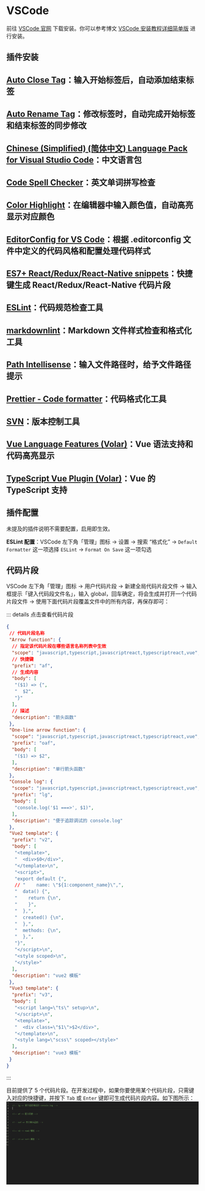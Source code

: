 # VSCode

前往 [VSCode 官网](https://code.visualstudio.com/) 下载安装。你可以参考博文 [VSCode 安装教程详细简单版](https://blog.csdn.net/weixin_43928112/article/details/125813377) 进行安装。

## 插件安装

<PluginIconCom url="https://formulahendry.gallerycdn.vsassets.io/extensions/formulahendry/auto-close-tag/0.5.14/1644313109985/Microsoft.VisualStudio.Services.Icons.Default" /> [Auto Close Tag](https://marketplace.visualstudio.com/items?itemName=formulahendry.auto-close-tag)：输入开始标签后，自动添加结束标签
---

<PluginIconCom url="https://formulahendry.gallerycdn.vsassets.io/extensions/formulahendry/auto-rename-tag/0.1.10/1644319230173/Microsoft.VisualStudio.Services.Icons.Default" /> [Auto Rename Tag](https://marketplace.visualstudio.com/items?itemName=formulahendry.auto-rename-tag)：修改标签时，自动完成开始标签和结束标签的同步修改
---

<PluginIconCom url="https://ms-ceintl.gallerycdn.vsassets.io/extensions/ms-ceintl/vscode-language-pack-zh-hans/1.78.2023041909/1681896361735/Microsoft.VisualStudio.Services.Icons.Default" /> [Chinese (Simplified) (简体中文) Language Pack for Visual Studio Code](https://marketplace.visualstudio.com/items?itemName=MS-CEINTL.vscode-language-pack-zh-hans)：中文语言包
---

<PluginIconCom url="https://streetsidesoftware.gallerycdn.vsassets.io/extensions/streetsidesoftware/code-spell-checker/2.20.4/1680519931370/Microsoft.VisualStudio.Services.Icons.Default" /> [Code Spell Checker](https://marketplace.visualstudio.com/items?itemName=streetsidesoftware.code-spell-checker)：英文单词拼写检查
---

<PluginIconCom url="https://naumovs.gallerycdn.vsassets.io/extensions/naumovs/color-highlight/2.5.0/1631530639439/Microsoft.VisualStudio.Services.Icons.Default" /> [Color Highlight](https://marketplace.visualstudio.com/items?itemName=naumovs.color-highlight)<Badge type="tip" text="非必须" vertical="middle" />：在编辑器中输入颜色值，自动高亮显示对应颜色
---

<PluginIconCom url="https://editorconfig.gallerycdn.vsassets.io/extensions/editorconfig/editorconfig/0.16.4/1607315835386/Microsoft.VisualStudio.Services.Icons.Default" /> [EditorConfig for VS Code](https://marketplace.visualstudio.com/items?itemName=EditorConfig.EditorConfig)：根据 .editorconfig 文件中定义的代码风格和配置处理代码样式
---

<PluginIconCom url="https://dsznajder.gallerycdn.vsassets.io/extensions/dsznajder/es7-react-js-snippets/4.4.3/1645189962576/Microsoft.VisualStudio.Services.Icons.Default" /> [ES7+ React/Redux/React-Native snippets](https://marketplace.visualstudio.com/items?itemName=dsznajder.es7-react-js-snippets)：快捷键生成 React/Redux/React-Native 代码片段
---

<PluginIconCom url="https://dbaeumer.gallerycdn.vsassets.io/extensions/dbaeumer/vscode-eslint/2.4.0/1675676105903/Microsoft.VisualStudio.Services.Icons.Default" /> [ESLint](https://marketplace.visualstudio.com/items?itemName=dbaeumer.vscode-eslint)：代码规范检查工具
---

<PluginIconCom url="https://davidanson.gallerycdn.vsassets.io/extensions/davidanson/vscode-markdownlint/0.49.0/1673500187272/Microsoft.VisualStudio.Services.Icons.Default" /> [markdownlint](https://marketplace.visualstudio.com/items?itemName=DavidAnson.vscode-markdownlint)：Markdown 文件样式检查和格式化工具
---

<PluginIconCom url="https://christian-kohler.gallerycdn.vsassets.io/extensions/christian-kohler/path-intellisense/2.8.4/1671488165155/Microsoft.VisualStudio.Services.Icons.Default" /> [Path Intellisense](https://marketplace.visualstudio.com/items?itemName=christian-kohler.path-intellisense)：输入文件路径时，给予文件路径提示
---

<PluginIconCom url="https://esbenp.gallerycdn.vsassets.io/extensions/esbenp/prettier-vscode/9.12.0/1682068702568/Microsoft.VisualStudio.Services.Icons.Default" /> [Prettier - Code formatter](https://marketplace.visualstudio.com/items?itemName=esbenp.prettier-vscode)：代码格式化工具
---

<PluginIconCom url="https://johnstoncode.gallerycdn.vsassets.io/extensions/johnstoncode/svn-scm/2.15.7/1671796596069/Microsoft.VisualStudio.Services.Icons.Default" /> [SVN](https://marketplace.visualstudio.com/items?itemName=johnstoncode.svn-scm)：版本控制工具
---

<PluginIconCom url="https://vue.gallerycdn.vsassets.io/extensions/vue/volar/1.4.2/1682073503198/Microsoft.VisualStudio.Services.Icons.Default" /> [Vue Language Features (Volar)](https://marketplace.visualstudio.com/items?itemName=Vue.volar)：Vue 语法支持和代码高亮显示
---

<PluginIconCom url="https://vue.gallerycdn.vsassets.io/extensions/vue/vscode-typescript-vue-plugin/1.4.2/1682073519031/Microsoft.VisualStudio.Services.Icons.Default" /> [TypeScript Vue Plugin (Volar)](https://marketplace.visualstudio.com/items?itemName=Vue.vscode-typescript-vue-plugin)：Vue 的 TypeScript 支持
---

## 插件配置

未提及的插件说明不需要配置，启用即生效。

**ESLint 配置**：VSCode 左下角「管理」图标 -> 设置 -> 搜索 “格式化” -> `Default Formatter` 这一项选择 `ESLint` -> `Format On Save` 这一项勾选

## 代码片段

VSCode 左下角「管理」图标 -> 用户代码片段 -> 新建全局代码片段文件 -> 输入框提示「键入代码段文件名」，输入 global，回车确定，将会生成并打开一个代码片段文件 -> 使用下面代码片段覆盖文件中的所有内容，再保存即可：

::: details 点击查看代码片段

```json
{
 // 代码片段名称
 "Arrow function": {
  // 指定该代码片段在哪些语言名称列表中生效
  "scope": "javascript,typescript,javascriptreact,typescriptreact,vue",
  // 快捷键
  "prefix": "af",
  // 生成内容
  "body": [
   "($1) => {",
   "  $2",
   "}"
  ],
  // 描述
  "description": "箭头函数"
 },
 "One-line arrow function": {
  "scope": "javascript,typescript,javascriptreact,typescriptreact,vue",
  "prefix": "oaf",
  "body": [
   "($1) => $2",
  ],
  "description": "单行箭头函数"
 },
 "Console log": {
  "scope": "javascript,typescript,javascriptreact,typescriptreact,vue",
  "prefix": "lg",
  "body": [
   "console.log('$1 ===>', $1)",
  ],
  "description": "便于追踪调试的 console.log"
 },
 "Vue2 template": {
  "prefix": "v2",
  "body": [
   "<template>",
   "  <div>$0</div>",
   "</template>\n",
   "<script>",
   "export default {",
   // "    name: \"${1:component_name}\",",
   "  data() {",
   "    return {\n",
   "    }",
   "  },",
   "  created() {\n",
   "  },",
   "  methods: {\n",
   "  },",
   "}",
   "</script>\n",
   "<style scoped>\n",
   "</style>"
  ],
  "description": "vue2 模板"
 },
 "Vue3 template": {
  "prefix": "v3",
  "body": [
   "<script lang=\"ts\" setup>\n",
   "</script>\n",
   "<template>",
   "  <div class=\"$1\">$2</div>",
   "</template>\n",
   "<style lang=\"scss\" scoped></style>"
  ],
  "description": "vue3 模板"
 }
}
```

:::

目前提供了 5 个代码片段。在开发过程中，如果你要使用某个代码片段，只需键入对应的快捷键，并按下 `Tab` 或 `Enter` 键即可生成代码片段内容。如下图所示：
![代码块](/images/代码块.gif)
